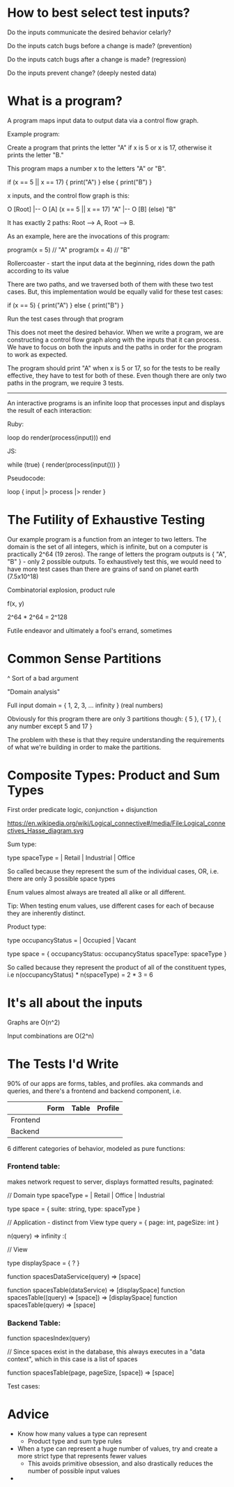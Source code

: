 # How to best select test inputs?
Do the inputs communicate the desired behavior celarly?

Do the inputs catch bugs before a change is made? (prevention)

Do the inputs catch bugs after a change is made? (regression)

Do the inputs prevent change? (deeply nested data)

# What is a program?
A program maps input data to output data via a control flow graph.

Example program:

Create a program that prints the letter "A" if x is 5 or x is 17, otherwise it prints the letter "B." 

This program maps a number x to the letters "A" or "B".  

if (x == 5 || x == 17) {
  print("A")
} else {
  print("B")
}

x inputs, and the control flow graph is this:

O [Root]
|-- O [A] (x == 5 || x == 17) "A"
|-- O [B] (else) "B"

It has exactly 2 paths: Root --> A, Root --> B.

As an example, here are the invocations of this program:

program(x = 5)    // "A"
program(x = 4)   //  "B" 

Rollercoaster - start the input data at the beginning, rides down the path according to its value

There are two paths, and we traversed both of them with these two test cases. But, this implementation would be equally valid for these test cases:

if (x == 5) {
  print("A")
} else {
  print("B")
}

Run the test cases through that program

This does not meet the desired behavior. When we write a program, we are constructing a control flow graph along with the inputs that it can process. We have to focus on both the inputs and the paths in order for the program to work as expected.

The program should print "A" when x is 5 or 17, so for the tests to be really effective, they have to test for both of these. Even though there are only two paths in the program, we require 3 tests.

------------

An interactive programs is an infinite loop that processes input and displays the result of each interaction:

Ruby:

loop do
  render(process(input)))
end

JS:

while (true) {
  render(process(input()))
}

Pseudocode:

loop {
  input |> process |> render
}

# The Futility of Exhaustive Testing
Our example program is a function from an integer to two letters. The domain is the set of all integers, which is infinite, but on a computer is practically 2^64 (19 zeros). The range of letters the program outputs is { "A", "B" } - only 2 possible outputs. To exhaustively test this, we would need to have more test cases than there are grains of sand on planet earth (7.5x10^18)

Combinatorial explosion, product rule

f(x, y) 

2^64 * 2^64 = 2^128

Futile endeavor and ultimately a fool's errand, sometimes

# Common Sense Partitions
^ Sort of a bad argument

"Domain analysis"

Full input domain = { 1, 2, 3, ... infinity } (real numbers)

Obviously for this program there are only 3 partitions though: { 5 }, { 17 }, { any number except 5 and 17 }

The problem with these is that they require understanding the requirements of what we're building in order to make the partitions. 

# Composite Types: Product and Sum Types
First order predicate logic, conjunction + disjunction

https://en.wikipedia.org/wiki/Logical_connective#/media/File:Logical_connectives_Hasse_diagram.svg

Sum type:

type spaceType = 
  | Retail
  | Industrial
  | Office

So called because they represent the sum of the individual cases, OR, i.e. there are only 3 possible space types

Enum values almost always are treated all alike or all different. 

Tip: When testing enum values, use different cases for each of because they are inherently distinct.

Product type:

type occupancyStatus = 
  | Occupied
  | Vacant

type space = {
  occupancyStatus: occupancyStatus
  spaceType: spaceType
}

So called because they represent the product of all of the constituent types, i.e n(occupancyStatus) * n(spaceType)
= 2 * 3 = 6

# It's all about the inputs
Graphs are O(n^2)

Input combinations are O(2^n)

# The Tests I'd Write

90% of our apps are forms, tables, and profiles. aka commands and queries, and there's a frontend and backend component, i.e.

|           | Form | Table | Profile |
|------|------|-------|---------|
| Frontend | | | |
| Backend | | | |

6 different categories of behavior, modeled as pure functions:

### Frontend table:

makes network request to server, displays formatted results, paginated:


// Domain
type spaceType = 
  | Retail
  | Office
  | Industrial

type space = {
  suite: string,
  type: spaceType
}

// Application - distinct from View
type query = {
    page: int,
	pageSize: int
}

n(query) => infinity :(

// View

type displaySpace = {
  ? 
}

function spacesDataService(query) => [space]

function spacesTable(dataService) => [displaySpace]
function spacesTable((query) => [space]) => [displaySpace]
function spacesTable(query) => [space]

### Backend Table:

function spacesIndex(query)

// Since spaces exist in the database, this always executes in a "data context", which in this case is a list of spaces

function spacesTable(page, pageSize, [space]) => [space]

Test cases:



# Advice
* Know how many values a type can represent
	* Product type and sum type rules 
* When a type can represent a huge number of values, try and create a more strict type that represents fewer values
	* This avoids primitive obsession, and also drastically reduces the number of possible input values
* 
